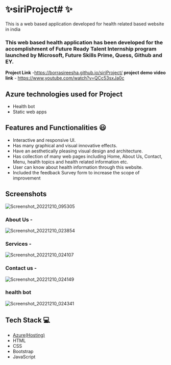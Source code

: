 # ✨siriProject# ✨

This is a web based application developed for health related based website in india

### This web based health application has been developed for the accomplishment of Future Ready Talent Internship program launched by Microsoft, Future Skills Prime, Quess, Github and EY.


**Project Link** -https://borrasireesha.github.io/siriProject/
**project demo video link** - https://www.youtube.com/watch?v=QCc53sxJa0c

## Azure technologies used for Project

- Health bot
- Static web apps

## Features and Functionalities 😃

- Interactive and responsive UI.
- Has many graphical and visual innovative effects.
- Have an aesthetically pleasing visual design and architecture.
- Has collection of many web pages including Home, About Us, Contact, Menu, health topics and health related information etc.
- User can know about health information through this website.
- Included the feedback Survey form to increase the scope of improvement 

## Screenshots


![Screenshot_20221210_095305](https://user-images.githubusercontent.com/117969941/206829565-273e027f-fdee-40ce-ba10-d29702f94ea4.png)


### About Us -

![Screenshot_20221210_023854](https://user-images.githubusercontent.com/117969941/206842479-76eb44d0-5919-4946-be25-c79a6cee2f11.png)


### Services -

![Screenshot_20221210_024107](https://user-images.githubusercontent.com/117969941/206842532-94d6f6d4-8a01-4aee-ab60-6d5ae6669890.png)


### Contact us -

![Screenshot_20221210_024149](https://user-images.githubusercontent.com/117969941/206842527-439558d7-bf30-4734-9e4b-3f299c27ed7a.png)


### health bot


![Screenshot_20221210_024341](https://user-images.githubusercontent.com/117969941/206842503-3d412613-b745-442e-b3a3-e097678dc31d.png)


## Tech Stack 💻

- [Azure(Hosting)](https://azure.microsoft.com/en-in/features/azure-portal/)
- HTML
- CSS
- Bootstrap
- JavaScript
